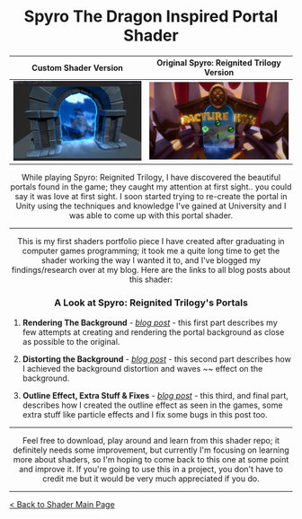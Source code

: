 <h1 align="center"> Spyro The Dragon Inspired Portal Shader </h1>

|Custom Shader Version | Original Spyro: Reignited Trilogy Version |
|-|-|
|<img src="Resources/Images/readme-header.gif"/> | <img width=450 src="Resources/Images/readme-header-2.png"/>|

<p align="center">
    While playing Spyro: Reignited Trilogy, I have discovered the beautiful portals found in the game; they caught my attention at first sight.. you could say it was love at first sight. I soon started trying to re-create the portal in Unity using the techniques and knowledge I've gained at University and I was able to come up with this portal shader.
</p>

---

<p align="center">
    This is my first shaders portfolio piece I have created after graduating in computer games programming; it took me a quite long time to get the shader working the way I wanted it to, and I've blogged my findings/research over at my blog. Here are the links to all blog posts about this shader:
</p>

<h3 align="center">
    A Look at Spyro: Reignited Trilogy's Portals
</h3>

1. **Rendering The Background** - [*blog post*](https://www.danielpokladek.me/a-look-at-spyros-portals-rendering-the-background/) - this first part describes my few attempts at creating and rendering the portal background as close as possible to the original.

2. **Distorting the Background** - [*blog post*](https://www.danielpokladek.me/a-look-at-spyros-portals-distorting-the-background/) - this second part describes how I achieved the background distortion and waves ~~ effect on the background.

3. **Outline Effect, Extra Stuff & Fixes** - [*blog post*](https://www.danielpokladek.me/a-look-at-spyros-portals-outline-effect-extra-stuff-fixes/) - this third, and final part, describes how I created the outline effect as seen in the games, some extra stuff like particle effects and I fix some bugs in this post too.

---

<p align="center">
    Feel free to download, play around and learn from this shader repo; it definitely needs some improvement, but currently I'm focusing on learning more about shaders, so I'm hoping to come back to this one at some point and improve it. If you're going to use this in a project, you don't have to credit me but it would be very much appreciated if you do.
</p>

---

[< Back to Shader Main Page](https://github.com/danielpokladek/personal-shaders-repo)